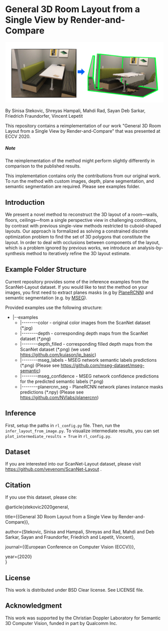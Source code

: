 # General 3D Room Layout from a Single View by Render-and-Compare

![Teaser](./images/teaser.png)

By Sinisa Stekovic, Shreyas Hampali, Mahdi Rad, Sayan Deb Sarkar, Friedrich Fraundorfer, Vincent Lepetit
 
This repository contains a reimplementation of our work "General 3D Room Layout from a Single View by Render-and-Compare" that was presented at ECCV 2020. 

##### Note

The reimplementation of the method might perform slightly differently in comparison to the published results.

This implementation contains only the contributions from our original work. 
To run the method with custom images, depth, plane segmentation, and semantic segmentation are required.
Please see examples folder.

## Introduction

We present a novel method to reconstruct the 3D layout of a room—walls, ﬂoors, ceilings—from a single perspective view in challenging conditions, by contrast with previous single-view methods restricted to cuboid-shaped layouts.
Our approach is formalized as solving a constrained discrete optimization problem to ﬁnd the set of 3D polygons that constitute the layout. In order to deal with occlusions between components of the layout, which is a problem ignored by previous works, we introduce an analysis-by-synthesis method to iteratively reﬁne the 3D layout estimate. 

## Example Folder Structure

Current repository provides some of the inference examples from the ScanNet-Layout dataset. If you 
would like to test the method on your images, you first need to extract planes masks 
(e.g by [PlaneRCNN](https://github.com/NVlabs/planercnn)) and 
semantic segmentation (e.g. by [MSEG](https://github.com/mseg-dataset/mseg-semantic)).

Provided examples use the following structure:

* |--examples
    * |--------color - original color images from the ScanNet dataset (*.jpg)  
    * |--------depth - corresponding depth maps from the ScanNet dataset (*.png)  
    * |--------depth_filled - corresponding filled depth maps from the ScanNet dataset (*.png) (we used https://github.com/kujason/ip_basic) 
    * |--------mseg_labels - MSEG network semantic labels predictions (*.png) (Please see https://github.com/mseg-dataset/mseg-semantic)
    * |--------mseg_confidence - MSEG network confidence predictions for the predicted semantic labels (*.png)
    * |--------planercnn_seg - PlaneRCNN network planes instance masks predictions (*.npy) (Please see https://github.com/NVlabs/planercnn)



## Inference

First, setup the paths in `rl_config.py` file. Then, run the `infer_layout_from_image.py`. 
To visualize intermediate results, you can set `plot_intermediate_results = True` in `rl_config.py`.

## Dataset 

If you are interested into our ScanNet-Layout dataset, please visit https://github.com/vevenom/ScanNet-Layout .

## Citation
If you use this dataset, please cite:

@article{stekovic2020general,

  title={{General 3D Room Layout from a Single View by Render-and-Compare}},  
  
  author={Stekovic, Sinisa and Hampali, Shreyas and Rad, Mahdi and Deb Sarkar, Sayan and Fraundorfer, Friedrich and Lepetit, Vincent},  
  
  journal={{European Conference on Computer Vision (ECCV)}},  
  
  year={2020}  
}


## License
This work is distributed under BSD Clear license. See LICENSE file.

## Acknowledgment 

This work was supported by the Christian Doppler Laboratory for Semantic 3D Computer Vision, funded in part by Qualcomm Inc.